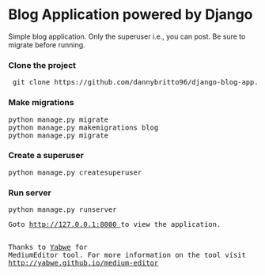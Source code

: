 <h1>Blog Application powered by Django</h1>

Simple blog application. Only the superuser i.e., you can post.
Be sure to migrate before running.

<h3>Clone the project</h3>
<pre> git clone https://github.com/dannybritto96/django-blog-app.git</pre>

<h3>Make migrations</h3>
<pre>
python manage.py migrate
python manage.py makemigrations blog
python manage.py migrate
</pre>

<h3>Create a superuser</h3>
<pre>
python manage.py createsuperuser
</pre>

<h3>Run server</h3>
<pre>
python manage.py runserver
<pre>
Goto <a href="http://127.0.0.1:8000">http://127.0.0.1:8000 </a>to view the application.

Thanks to <a href="https://github.com/yabwe">Yabwe</a> for MediumEditor tool.
For more information on the tool visit <a href="http://yabwe.github.io/medium-editor/">http://yabwe.github.io/medium-editor</a>
